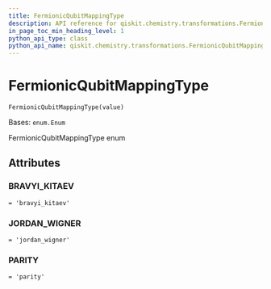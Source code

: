 ```yaml
---
title: FermionicQubitMappingType
description: API reference for qiskit.chemistry.transformations.FermionicQubitMappingType
in_page_toc_min_heading_level: 1
python_api_type: class
python_api_name: qiskit.chemistry.transformations.FermionicQubitMappingType
---
```


# FermionicQubitMappingType

<span id="qiskit.chemistry.transformations.FermionicQubitMappingType" />

`FermionicQubitMappingType(value)`

Bases: `enum.Enum`

FermionicQubitMappingType enum

## Attributes

<span id="qiskit.chemistry.transformations.FermionicQubitMappingType.BRAVYI_KITAEV" />

### BRAVYI\_KITAEV

`= 'bravyi_kitaev'`

<span id="qiskit.chemistry.transformations.FermionicQubitMappingType.JORDAN_WIGNER" />

### JORDAN\_WIGNER

`= 'jordan_wigner'`

<span id="qiskit.chemistry.transformations.FermionicQubitMappingType.PARITY" />

### PARITY

`= 'parity'`

